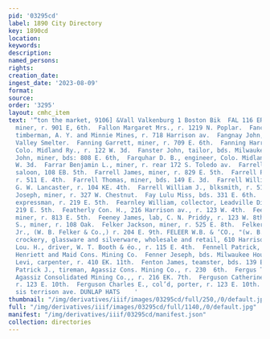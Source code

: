 ```yaml
---
pid: '03295cd'
label: 1890 City Directory
key: 1890cd
location: 
keywords: 
description: 
named_persons: 
rights: 
creation_date: 
ingest_date: '2023-08-09'
format: 
source: 
order: '3295'
layout: cmhc_item
text: '“ton the market, 9106] &Vall Valkenburg 1 Boston Bik  FAL 116 ER  Fallon Thomas,
  miner, r. 901 E, 6th.  Fallon Margaret Mrs., r. 1219 N. Poplar.  Fancher Bicknell,
  timberman, A. Y. and Minnie Mines, r. 718 Harrison av.  Fangnay John, wks, Arkansas
  Valley Smelter.  Fanning Garrett, miner, r. 709 E. 6th.  Fanning Harry, fireman,
  Colo. Midland Ry., r. 122 W. 3d.  Fanster John, tailor, bds. Milwaukee House.  Farley
  John, miner, bds: 808 E. 6th,  Farquhar D. B., engineer, Colo. Midland Ry., r. 414
  W. 3d.  Farrar Benjamin L., miner, r. rear 172 S. Toledo av.  Farrell Edward P.,
  saloon, 108 EB. 5th.  Farrell James, miner, r. 829 E. 5th.  Farrell Patrick, miner,
  r. 511 E. 4th.  Farrell Thomas, miner, bds. 149 E. 3d.  Farrell William H., harnessmkr,
  G. W. Lancaster, r. 104 KE. 4th.  Farrell William J., blksmith, r. 515 E. 4th.  Fasky
  Joseph, miner, r. 327 W. Chestnut.  Fay Lulu Miss, bds. 331 E. 6th.  Fearnley Samuel,
  expressman, r. 219 E. 5th.  Fearnley William, collector, Leadville Dispatch, r.
  219 E. 5th.  Featherly Con. H., 216 Harrison av., r. 123 W. 4th.  Feehan Frank,
  miner, r. 813 E. 5th.  Feeney James, lab, C. N. Priddy, r. 123 W. 8th.  Feisenhauer
  S., miner, r. 108 Oak.  Felker Jackson, miner, r. 525 E. 8th.  Felker William B.,
  Jr., (W. B. Felker & Co.,) r. 204 E. 9th. FELEER W.B. & ‘CO., "(w. B. Felker, Jr.,)
  crockery, glassware and silverware, wholesale and retail, 610 Harrison av.  Feller
  Lou. H., driver, W. T. Booth & éo., r. 115 E. 4th.  Fennell Patrick, mill hand,
  Henriett and Maid Cons. Mining Co.  Fenner Jeseph, bds. Milwaukee Houee.  Fenno
  Levi, carpenter, r. 410 EK. 11th.  Fenton James, teamster, bds. 139 E. 3d.  Fergns
  Patrick J., tireman, Agassiz Cons. Mining Co., r. 230  6th.  Fergus Thomas J., supt,
  Agassiz Consolidated Mining Co.,, r. 216 EK. 7th.  Ferguson Catherine Mrs., col’d,
  r. 123 E. 10th.  Ferguson Charles E., col’d, porter, r. 123 E. 10th.  Brown & Morgan,
  sis terrison ave. DUNLAP HATS    '
thumbnail: "/img/derivatives/iiif/images/03295cd/full/250,/0/default.jpg"
full: "/img/derivatives/iiif/images/03295cd/full/1140,/0/default.jpg"
manifest: "/img/derivatives/iiif/03295cd/manifest.json"
collection: directories
---
```

